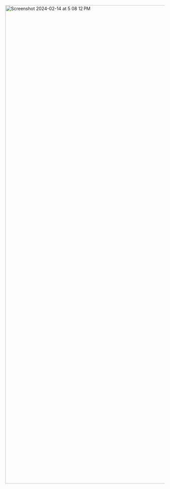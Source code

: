 <img width="1512" alt="Screenshot 2024-02-14 at 5 08 12 PM" src="https://github.com/niloy-farhan/GameDev/assets/65079542/09274e09-1023-48de-b8c4-35d7d421769b">
